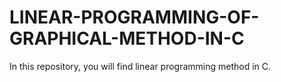 # LINEAR-PROGRAMMING-OF-GRAPHICAL-METHOD-IN-C
In this repository, you will find linear programming method in C. 
